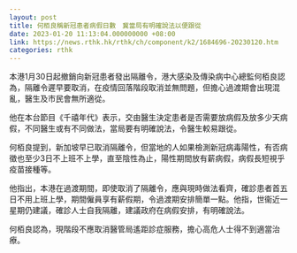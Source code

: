 ```yaml
---
layout: post
title: 何栢良稱新冠患者病假日數　冀當局有明確說法以便跟從
date: 2023-01-20 11:13:04.000000000 +08:00
link: https://news.rthk.hk/rthk/ch/component/k2/1684696-20230120.htm
categories: rthk
---
```


本港1月30日起撤銷向新冠患者發出隔離令，港大感染及傳染病中心總監何栢良認為，隔離令遲早要取消，在疫情回落階段取消並無問題，但擔心過渡期會出現混亂，醫生及市民會無所適從。

他在本台節目《千禧年代》表示，交由醫生決定患者是否需要放病假及放多少天病假，不同醫生或有不同做法，當局要有明確說法，令醫生較易跟從。

何栢良提到，新加坡早已取消隔離令，但當地的人如果檢測新冠病毒陽性，有否病徵也至少3日不上班不上學，直至陰性為止，陽性期間放有薪病假，病假長短視乎疫苗接種等。

他指出，本港在過渡期間，即使取消了隔離令，應與現時做法看齊，確診患者首五日不用上班上學，期間僱員享有薪假期，令過渡期安排簡單一點。他指，世衞近一星期仍建議，確診人士自我隔離，建議政府在病假安排，有明確說法。

何栢良認為，現階段不應取消醫管局遙距診症服務，擔心高危人士得不到適當治療。
